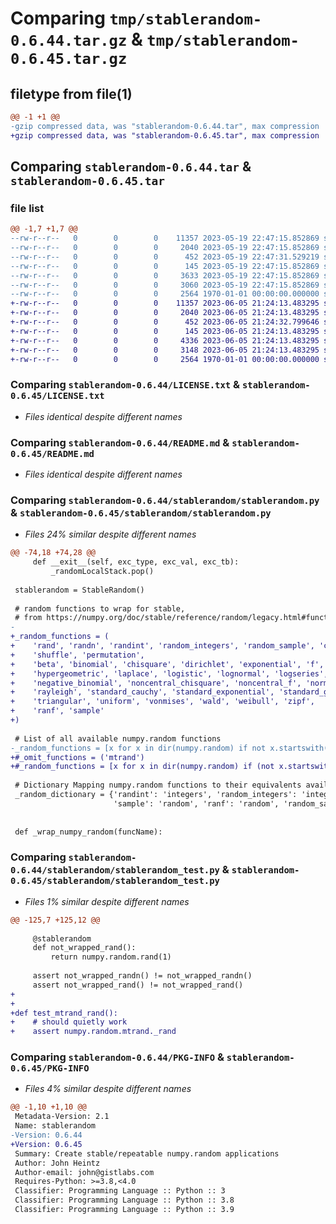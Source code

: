 # Comparing `tmp/stablerandom-0.6.44.tar.gz` & `tmp/stablerandom-0.6.45.tar.gz`

## filetype from file(1)

```diff
@@ -1 +1 @@
-gzip compressed data, was "stablerandom-0.6.44.tar", max compression
+gzip compressed data, was "stablerandom-0.6.45.tar", max compression
```

## Comparing `stablerandom-0.6.44.tar` & `stablerandom-0.6.45.tar`

### file list

```diff
@@ -1,7 +1,7 @@
--rw-r--r--   0        0        0    11357 2023-05-19 22:47:15.852869 stablerandom-0.6.44/LICENSE.txt
--rw-r--r--   0        0        0     2040 2023-05-19 22:47:15.852869 stablerandom-0.6.44/README.md
--rw-r--r--   0        0        0      452 2023-05-19 22:47:31.529219 stablerandom-0.6.44/pyproject.toml
--rw-r--r--   0        0        0      145 2023-05-19 22:47:15.852869 stablerandom-0.6.44/stablerandom/__init__.py
--rw-r--r--   0        0        0     3633 2023-05-19 22:47:15.852869 stablerandom-0.6.44/stablerandom/stablerandom.py
--rw-r--r--   0        0        0     3060 2023-05-19 22:47:15.852869 stablerandom-0.6.44/stablerandom/stablerandom_test.py
--rw-r--r--   0        0        0     2564 1970-01-01 00:00:00.000000 stablerandom-0.6.44/PKG-INFO
+-rw-r--r--   0        0        0    11357 2023-06-05 21:24:13.483295 stablerandom-0.6.45/LICENSE.txt
+-rw-r--r--   0        0        0     2040 2023-06-05 21:24:13.483295 stablerandom-0.6.45/README.md
+-rw-r--r--   0        0        0      452 2023-06-05 21:24:32.799646 stablerandom-0.6.45/pyproject.toml
+-rw-r--r--   0        0        0      145 2023-06-05 21:24:13.483295 stablerandom-0.6.45/stablerandom/__init__.py
+-rw-r--r--   0        0        0     4336 2023-06-05 21:24:13.483295 stablerandom-0.6.45/stablerandom/stablerandom.py
+-rw-r--r--   0        0        0     3148 2023-06-05 21:24:13.483295 stablerandom-0.6.45/stablerandom/stablerandom_test.py
+-rw-r--r--   0        0        0     2564 1970-01-01 00:00:00.000000 stablerandom-0.6.45/PKG-INFO
```

### Comparing `stablerandom-0.6.44/LICENSE.txt` & `stablerandom-0.6.45/LICENSE.txt`

 * *Files identical despite different names*

### Comparing `stablerandom-0.6.44/README.md` & `stablerandom-0.6.45/README.md`

 * *Files identical despite different names*

### Comparing `stablerandom-0.6.44/stablerandom/stablerandom.py` & `stablerandom-0.6.45/stablerandom/stablerandom.py`

 * *Files 24% similar despite different names*

```diff
@@ -74,18 +74,28 @@
     def __exit__(self, exc_type, exc_val, exc_tb):
         _randomLocalStack.pop()
 
 stablerandom = StableRandom()
 
 # random functions to wrap for stable,
 # from https://numpy.org/doc/stable/reference/random/legacy.html#functions-in-numpy-random
-
+_random_functions = (
+    'rand', 'randn', 'randint', 'random_integers', 'random_sample', 'choice', 'bytes',
+    'shuffle', 'permutation',
+    'beta', 'binomial', 'chisquare', 'dirichlet', 'exponential', 'f', 'gamma', 'geometric', 'gumbel',
+    'hypergeometric', 'laplace', 'logistic', 'lognormal', 'logseries', 'multinomial', 'multivariate_normal',
+    'negative_binomial', 'noncentral_chisquare', 'noncentral_f', 'normal', 'pareto', 'poisson', 'power',
+    'rayleigh', 'standard_cauchy', 'standard_exponential', 'standard_gamma', 'standard_normal',
+    'triangular', 'uniform', 'vonmises', 'wald', 'weibull', 'zipf',
+    'ranf', 'sample'
+)
 
 # List of all available numpy.random functions
-_random_functions = [x for x in dir(numpy.random) if not x.startswith('_')]
+#_omit_functions = ('mtrand')
+#_random_functions = [x for x in dir(numpy.random) if (not x.startswith('_') and not x in _omit_functions)]
 
 # Dictionary Mapping numpy.random functions to their equivalents available on the Generator
 _random_dictionary = {'randint': 'integers', 'random_integers': 'integers',
                       'sample': 'random', 'ranf': 'random', 'random_sample': 'random'}
 
 
 def _wrap_numpy_random(funcName):
```

### Comparing `stablerandom-0.6.44/stablerandom/stablerandom_test.py` & `stablerandom-0.6.45/stablerandom/stablerandom_test.py`

 * *Files 1% similar despite different names*

```diff
@@ -125,7 +125,12 @@
 
     @stablerandom
     def not_wrapped_rand():
         return numpy.random.rand(1)
 
     assert not_wrapped_randn() != not_wrapped_randn()
     assert not_wrapped_rand() != not_wrapped_rand()
+
+
+def test_mtrand_rand():
+    # should quietly work
+    assert numpy.random.mtrand._rand
```

### Comparing `stablerandom-0.6.44/PKG-INFO` & `stablerandom-0.6.45/PKG-INFO`

 * *Files 4% similar despite different names*

```diff
@@ -1,10 +1,10 @@
 Metadata-Version: 2.1
 Name: stablerandom
-Version: 0.6.44
+Version: 0.6.45
 Summary: Create stable/repeatable numpy.random applications
 Author: John Heintz
 Author-email: john@gistlabs.com
 Requires-Python: >=3.8,<4.0
 Classifier: Programming Language :: Python :: 3
 Classifier: Programming Language :: Python :: 3.8
 Classifier: Programming Language :: Python :: 3.9
```

